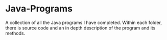 # Java-Programs
A collection of all the Java programs I have completed. Within each folder, there is source code and an in depth description of the program and its methods.
